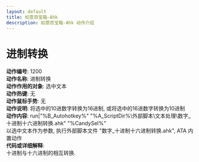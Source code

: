 ```yaml
---
layout: default
title: 如意百宝箱-Ahk
description: 如意百宝箱-Ahk 动作介绍
---
```

<link rel="stylesheet" href="../actions/css/atom-one-light.min.css">
<script src="../actions/js/highlight.min.js"></script>
<script>hljs.highlightAll();</script>

# [](#header-2) 进制转换
**动作编号**: 1200  
**动作名称**: 进制转换  
**动作作用的对象**: 选中文本  
**动作热键**: 无  
**动作鼠标手势**: 无  
**动作说明**: 将选中的10进数字转换为16进制, 或将选中的16进数字转换为10进制  
**动作内容**: run|"%B_Autohotkey%" "%A_ScriptDir%\外部脚本\文本处理\数字_十进制十六进制转换.ahk" "%CandySel%"  
以选中文本作为参数, 执行外部脚本文件 "数字_十进制十六进制转换.ahk", ATA 内置动作  
**代码或详细解释**:  
十进制与十六进制的相互转换.  
